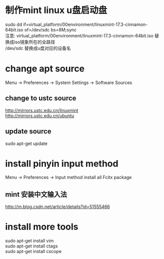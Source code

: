 # 制作mint linux u盘启动盘
sudo dd if=virtual_platform/00environment/linuxmint-17.3-cinnamon-64bit.iso of=/dev/sdc bs=8M;sync  
注意: virtual_platform/00environment/linuxmint-17.3-cinnamon-64bit.iso 替换成iso镜象所在的全路径  
      /dev/sdc 替换成u盘对应的设备名  

# change apt source
Menu -> Preferences -> System Settings -> Software Sources
## change to ustc source
http://mirrors.ustc.edu.cn/linuxmint  
http://mirrors.ustc.edu.cn/ubuntu  
## update source
sudo apt-get update

# install pinyin input method
Menu -> Preferences -> Input method
install all Fcitx package
## mint 安装中文输入法
http://m.blog.csdn.net/article/details?id=51555466

# install more tools
sudo apt-get install vim  
sudo apt-get install ctags  
sudo apt-get install cscope  
